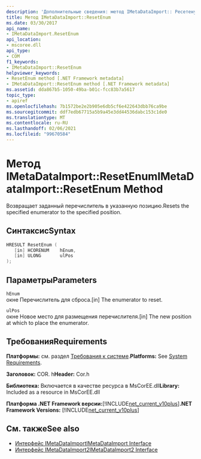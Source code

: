 ```yaml
---
description: 'Дополнительные сведения: метод IMetaDataImport:: Ресетенум'
title: Метод IMetaDataImport::ResetEnum
ms.date: 03/30/2017
api_name:
- IMetaDataImport.ResetEnum
api_location:
- mscoree.dll
api_type:
- COM
f1_keywords:
- IMetaDataImport::ResetEnum
helpviewer_keywords:
- ResetEnum method [.NET Framework metadata]
- IMetaDataImport::ResetEnum method [.NET Framework metadata]
ms.assetid: dda867b5-1050-49ba-b01c-fcc83b7a5617
topic_type:
- apiref
ms.openlocfilehash: 7b1572be2e2b905e6db5cf6e422643dbb76ca9be
ms.sourcegitcommit: ddf7edb67715a5b9a45e3dd44536dabc153c1de0
ms.translationtype: MT
ms.contentlocale: ru-RU
ms.lasthandoff: 02/06/2021
ms.locfileid: "99670584"
---
```

# <a name="imetadataimportresetenum-method"></a><span data-ttu-id="5c497-103">Метод IMetaDataImport::ResetEnum</span><span class="sxs-lookup"><span data-stu-id="5c497-103">IMetaDataImport::ResetEnum Method</span></span>

<span data-ttu-id="5c497-104">Возвращает заданный перечислитель в указанную позицию.</span><span class="sxs-lookup"><span data-stu-id="5c497-104">Resets the specified enumerator to the specified position.</span></span>  
  
## <a name="syntax"></a><span data-ttu-id="5c497-105">Синтаксис</span><span class="sxs-lookup"><span data-stu-id="5c497-105">Syntax</span></span>  
  
```cpp  
HRESULT ResetEnum (  
   [in] HCORENUM    hEnum,
   [in] ULONG       ulPos  
);  
```  
  
## <a name="parameters"></a><span data-ttu-id="5c497-106">Параметры</span><span class="sxs-lookup"><span data-stu-id="5c497-106">Parameters</span></span>  

 `hEnum`  
 <span data-ttu-id="5c497-107">окне Перечислитель для сброса.</span><span class="sxs-lookup"><span data-stu-id="5c497-107">[in] The enumerator to reset.</span></span>  
  
 `ulPos`  
 <span data-ttu-id="5c497-108">окне Новое место для размещения перечислителя.</span><span class="sxs-lookup"><span data-stu-id="5c497-108">[in] The new position at which to place the enumerator.</span></span>  
  
## <a name="requirements"></a><span data-ttu-id="5c497-109">Требования</span><span class="sxs-lookup"><span data-stu-id="5c497-109">Requirements</span></span>  

 <span data-ttu-id="5c497-110">**Платформы:** см. раздел [Требования к системе](../../get-started/system-requirements.md).</span><span class="sxs-lookup"><span data-stu-id="5c497-110">**Platforms:** See [System Requirements](../../get-started/system-requirements.md).</span></span>  
  
 <span data-ttu-id="5c497-111">**Заголовок:** COR. h</span><span class="sxs-lookup"><span data-stu-id="5c497-111">**Header:** Cor.h</span></span>  
  
 <span data-ttu-id="5c497-112">**Библиотека:** Включается в качестве ресурса в MsCorEE.dll</span><span class="sxs-lookup"><span data-stu-id="5c497-112">**Library:** Included as a resource in MsCorEE.dll</span></span>  
  
 <span data-ttu-id="5c497-113">**Платформа .NET Framework версии:**[!INCLUDE[net_current_v10plus](../../../../includes/net-current-v10plus-md.md)]</span><span class="sxs-lookup"><span data-stu-id="5c497-113">**.NET Framework Versions:** [!INCLUDE[net_current_v10plus](../../../../includes/net-current-v10plus-md.md)]</span></span>  
  
## <a name="see-also"></a><span data-ttu-id="5c497-114">См. также</span><span class="sxs-lookup"><span data-stu-id="5c497-114">See also</span></span>

- [<span data-ttu-id="5c497-115">Интерфейс IMetaDataImport</span><span class="sxs-lookup"><span data-stu-id="5c497-115">IMetaDataImport Interface</span></span>](imetadataimport-interface.md)
- [<span data-ttu-id="5c497-116">Интерфейс IMetaDataImport2</span><span class="sxs-lookup"><span data-stu-id="5c497-116">IMetaDataImport2 Interface</span></span>](imetadataimport2-interface.md)

